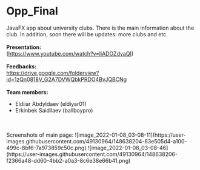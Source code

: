 # Opp_Final
JavaFX app about university clubs. There is the main information about the club. In addition, soon there will be updates: more clubs and etc.
</br>
</br>
**Presentation:**
</br>
(https://www.youtube.com/watch?v=liADOZdyaQI)
</br>
</br>
**Feedbacks:** 
</br>
https://drive.google.com/folderview?id=1zQn0818V_G2A7DVWQbkPRDO4BvJQBCNg
</br>
</br>
**Team members:**
</br>
- Eldiiar Abdyldaev (eldiyar01)
- Erkinbek Saidilaev (ballboypro)
</br>
</br>
Screenshots of main page:
![image_2022-01-08_03-08-11](https://user-images.githubusercontent.com/49130964/148638204-83e505d4-a100-499c-8bf6-7a973859c50c.png)
![image_2022-01-08_03-08-46](https://user-images.githubusercontent.com/49130964/148638206-f2366a48-dd60-4bb2-a0a3-8c6e38e66b41.png)

